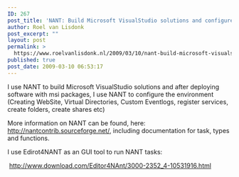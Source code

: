 ```yaml
---
ID: 267
post_title: 'NANT: Build Microsoft VisualStudio solutions and configure environments'
author: Roel van Lisdonk
post_excerpt: ""
layout: post
permalink: >
  https://www.roelvanlisdonk.nl/2009/03/10/nant-build-microsoft-visualstudio-solutions-and-configure-environments/
published: true
post_date: 2009-03-10 06:53:17
---
```

I use NANT to build Microsoft VisualStudio solutions and after deploying software with msi packages, I use NANT to configure the environment (Creating WebSite, Virtual Directories, Custom Eventlogs, register services, create folders, create shares etc)

More information on NANT can be found, here: <a title="http://nantcontrib.sourceforge.net/" href="http://nantcontrib.sourceforge.net/">http://nantcontrib.sourceforge.net/</a>, including documentation for task, types and functions.

I use Edirot4NANT as an GUI tool to run NANT tasks:

 <a href="http://www.download.com/Editor4NAnt/3000-2352_4-10531916.html">http://www.download.com/Editor4NAnt/3000-2352_4-10531916.html</a>